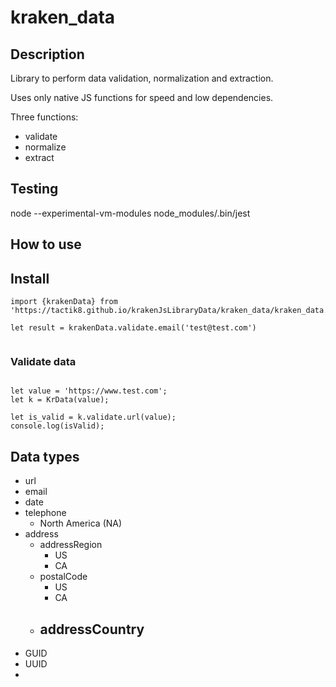# kraken_data

## Description
Library to perform data validation, normalization and extraction.

Uses only native JS functions for speed and low dependencies.

Three functions:
- validate
- normalize
- extract


## Testing

node --experimental-vm-modules node_modules/.bin/jest

## How to use

## Install
```
import {krakenData} from 'https://tactik8.github.io/krakenJsLibraryData/kraken_data/kraken_data.js';

let result = krakenData.validate.email('test@test.com')


```


### Validate data
```

let value = 'https://www.test.com'; 
let k = KrData(value);

let is_valid = k.validate.url(value);
console.log(isValid);

```

## Data types
- url
- email
- date
- telephone
    - North America (NA)
- address
    - addressRegion
        - US
        - CA
    - postalCode
        - US
        - CA
    - addressCountry
        - 
- GUID
- UUID
- 
